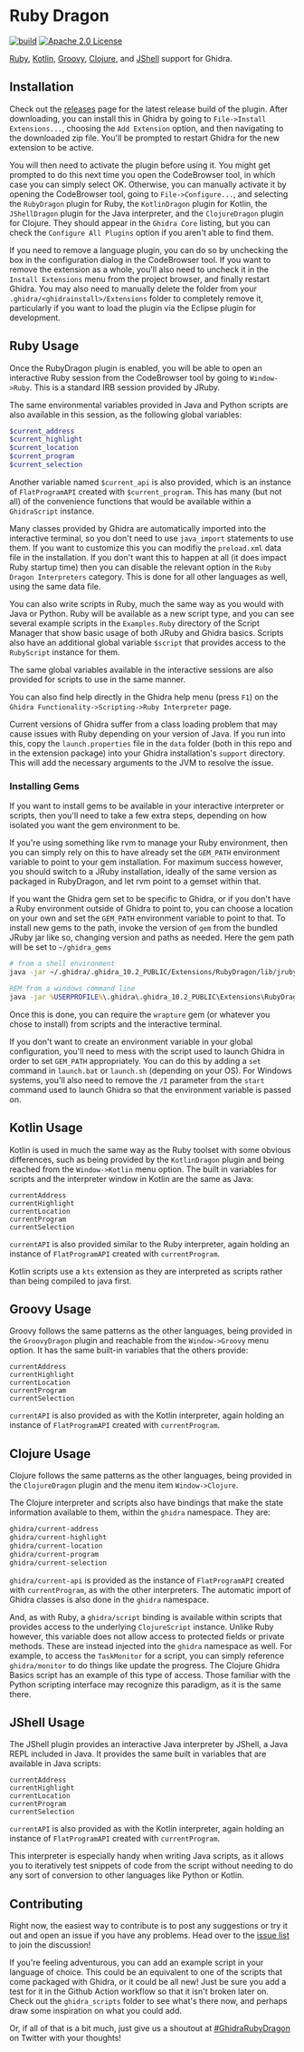 # Ruby Dragon
[![build](https://github.com/goatshriek/ruby-dragon/actions/workflows/build.yml/badge.svg)](https://github.com/goatshriek/ruby-dragon/actions/workflows/build.yml)
[![Apache 2.0 License](https://img.shields.io/badge/license-Apache%202.0-blue.svg)](https://opensource.org/licenses/Apache-2.0)

[Ruby](#ruby-usage), [Kotlin](#kotlin-usage), [Groovy](#groovy-usage),
[Clojure](#clojure-usage), and [JShell](#jshell-usage) support for Ghidra.


## Installation
Check out the
[releases](https://github.com/goatshriek/ruby-dragon/releases/latest) page
for the latest release build of the plugin. After downloading, you can
install this in Ghidra by going to `File->Install Extensions...`, choosing
the `Add Extension` option, and then navigating to the downloaded zip file.
You'll be prompted to restart Ghidra for the new extension to be active.

You will then need to activate the plugin before using it. You might get
prompted to do this next time you open the CodeBrowser tool, in which case you
can simply select OK. Otherwise, you can manually activate it by opening the
CodeBrowser tool, going to `File->Configure...`, and selecting the `RubyDragon`
plugin for Ruby, the `KotlinDragon` plugin for Kotlin, the `JShellDragon` plugin
for the Java interpreter, and the `ClojureDragon` plugin for Clojure. They
should appear in the `Ghidra Core` listing, but you can check the `Configure All
Plugins` option if you aren't able to find them.

If you need to remove a language plugin, you can do so by unchecking the box in
the configuration dialog in the CodeBrowser tool. If you want to remove the
extension as a whole, you'll also need to uncheck it in the `Install Extensions`
menu from the project browser, and finally restart Ghidra. You may also need to
manually delete the folder from your
`.ghidra/<ghidrainstall>/Extensions` folder to completely remove it,
particularly if you want to load the plugin via the Eclipse plugin for
development.


## Ruby Usage
Once the RubyDragon plugin is enabled, you will be able to open an interactive
Ruby session from the CodeBrowser tool by going to `Window->Ruby`. This is a 
standard IRB session provided by JRuby.

The same environmental variables provided in Java and Python scripts are also
available in this session, as the following global variables:

```ruby
$current_address
$current_highlight
$current_location
$current_program
$current_selection
```

Another variable named `$current_api` is also provided, which is an instance of
`FlatProgramAPI` created with `$current_program`. This has many (but not all) of
the convenience functions that would be available within a `GhidraScript`
instance.

Many classes provided by Ghidra are automatically imported into the interactive
terminal, so you don't need to use `java_import` statements to use them. If you
want to customize this you can modifiy the `preload.xml` data file in the
installation. If you don't want this to happen at all (it does impact Ruby
startup time) then you can disable the relevant option in the
`Ruby Dragon Interpreters` category. This is done for all other languages as
well, using the same data file.

You can also write scripts in Ruby, much the same way as you would with Java or
Python. Ruby will be available as a new script type, and you can see several
example scripts in the `Examples.Ruby` directory of the Script Manager that
show basic usage of both JRuby and Ghidra basics. Scripts also have an
additional global variable `$script` that provides access to the `RubyScript`
instance for them.

The same global variables available in the interactive sessions are also
provided for scripts to use in the same manner.

You can also find help directly in the Ghidra help menu (press `F1`) on the 
`Ghidra Functionality->Scripting->Ruby Interpreter` page.

Current versions of Ghidra suffer from a class loading problem that may cause
issues with Ruby depending on your version of Java. If you run into this, copy
the `launch.properties` file in the `data` folder (both in this repo and in
the extension package) into your Ghidra installation's `support` directory.
This will add the necessary arguments to the JVM to resolve the issue.


### Installing Gems
If you want to install gems to be available in your interactive interpreter
or scripts, then you'll need to take a few extra steps, depending on how
isolated you want the gem environment to be.

If you're using something like rvm to manage your Ruby environment, then you can
simply rely on this to have already set the `GEM_PATH` environment variable to
point to your gem installation. For maximum success however, you should switch
to a JRuby installation, ideally of the same version as packaged in RubyDragon,
and let rvm point to a gemset within that.

If you want the Ghidra gem set to be specific to Ghidra, or if you don't have a
Ruby environment outside of Ghidra to point to, you can choose a location on
your own and set the `GEM_PATH` environment variable to point to that. To
install new gems to the path, invoke the version of `gem` from the bundled JRuby
jar like so, changing version and paths as needed. Here the gem path will be set
to `~/ghidra_gems`

```sh
# from a shell environment
java -jar ~/.ghidra/.ghidra_10.2_PUBLIC/Extensions/RubyDragon/lib/jruby-complete-9.3.9.0.jar -S gem install -i ~/ghidra_gems wrapture
```

```bat
REM from a windows command line
java -jar %USERPROFILE%\.ghidra\.ghidra_10.2_PUBLIC\Extensions\RubyDragon\lib\jruby-complete-9.3.9.0.jar -S gem install -i %USERPROFILE%\ghidra_gems wrapture
```

Once this is done, you can require the `wrapture` gem (or whatever you chose
to install) from scripts and the interactive terminal.

If you don't want to create an environment variable in your global
configuration, you'll need to mess with the script used to launch Ghidra in
order to set `GEM_PATH` appropriately. You can do this by adding a `set`
command in `launch.bat` or `launch.sh` (depending on your OS). For Windows
systems, you'll also need to remove the `/I` parameter from the `start`
command used to launch Ghidra so that the environment variable is passed on.


## Kotlin Usage
Kotlin is used in much the same way as the Ruby toolset with some obvious
differences, such as being provided by the `KotlinDragon` plugin and being
reached from the `Window->Kotlin` menu option. The built in variables for
scripts and the interpreter window in Kotlin are the same as Java:

```
currentAddress
currentHighlight
currentLocation
currentProgram
currentSelection
```

`currentAPI` is also provided similar to the Ruby interpreter, again holding an
instance of `FlatProgramAPI` created with `currentProgram`.

Kotlin scripts use a `kts` extension as they are interpreted as scripts rather
than being compiled to java first.


## Groovy Usage
Groovy follows the same patterns as the other languages, being provided in the
`GroovyDragon` plugin and reachable from the `Window->Groovy` menu option. It
has the same built-in variables that the others provide:

```
currentAddress
currentHighlight
currentLocation
currentProgram
currentSelection
```

`currentAPI` is also provided as with the Kotlin interpreter, again holding an
instance of `FlatProgramAPI` created with `currentProgram`.


## Clojure Usage
Clojure follows the same patterns as the other languages, being provided in the
`ClojureDragon` plugin and the menu item `Window->Clojure`.

The Clojure interpreter and scripts also have bindings that make the state
information available to them, within the `ghidra` namespace. They are:

```clojure
ghidra/current-address
ghidra/current-highlight
ghidra/current-location
ghidra/current-program
ghidra/current-selection
```

`ghidra/current-api` is provided as the instance of `FlatProgramAPI` created
with `currentProgram`, as with the other interpreters. The automatic import of
Ghidra classes is also done in the `ghidra` namespace.

And, as with Ruby, a `ghidra/script` binding is available within scripts that
provides access to the underlying `ClojureScript` instance. Unlike Ruby however,
this variable does not allow access to protected fields or private methods.
These are instead injected into the `ghidra` namespace as well. For example, to
access the `TaskMonitor` for a script, you can simply reference `ghidra/monitor`
to do things like update the progress. The Clojure Ghidra Basics script has an
example of this type of access. Those familiar with the Python scripting
interface may recognize this paradigm, as it is the same there.


## JShell Usage
The JShell plugin provides an interactive Java interpreter by JShell, a Java
REPL included in Java. It provides the same built in variables that are
available in Java scripts:

```
currentAddress
currentHighlight
currentLocation
currentProgram
currentSelection
```

`currentAPI` is also provided as with the Kotlin interpreter, again holding an
instance of `FlatProgramAPI` created with `currentProgram`.

This interpreter is especially handy when writing Java scripts, as it allows you
to iteratively test snippets of code from the script without needing to do any
sort of conversion to other languages like Python or Kotlin.


## Contributing
Right now, the easiest way to contribute is to post any suggestions or try it
out and open an issue if you have any problems. Head over to the
[issue list](https://github.com/goatshriek/ruby-dragon/issues) to join the
discussion!

If you're feeling adventurous, you can add an example script in your language
of choice. This could be an equivalent to one of the scripts that come packaged
with Ghidra, or it could be all new! Just be sure you add a test for it in the
Github Action workflow so that it isn't broken later on. Check out the
`ghidra_scripts` folder to see what's there now, and perhaps draw some
inspiration on what you could add.

Or, if all of that is a bit much, just give us a shoutout at
[#GhidraRubyDragon](https://twitter.com/search?q=%23GhidraRubyDragon) on
Twitter with your thoughts!
